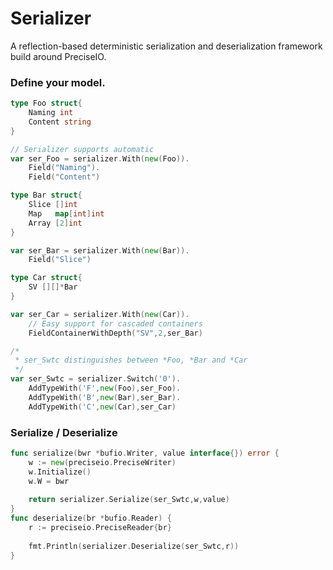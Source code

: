 # Serializer

A reflection-based deterministic serialization and deserialization framework build around PreciseIO.

### Define your model.

```go
type Foo struct{
	Naming int
	Content string
}

// Serializer supports automatic
var ser_Foo = serializer.With(new(Foo)).
	Field("Naming").
	Field("Content")

type Bar struct{
	Slice []int
	Map   map[int]int
	Array [2]int
}

var ser_Bar = serializer.With(new(Bar)).
	Field("Slice")

type Car struct{
	SV [][]*Bar
}

var ser_Car = serializer.With(new(Car)).
	// Easy support for cascaded containers
	FieldContainerWithDepth("SV",2,ser_Bar)

/*
 * ser_Swtc distinguishes between *Foo, *Bar and *Car
 */
var ser_Swtc = serializer.Switch('0').
	AddTypeWith('F',new(Foo),ser_Foo).
	AddTypeWith('B',new(Bar),ser_Bar).
	AddTypeWith('C',new(Car),ser_Car)

```

### Serialize / Deserialize

```go
func serialize(bwr *bufio.Writer, value interface{}) error {
	w := new(preciseio.PreciseWriter)
	w.Initialize()
	w.W = bwr
	
	return serializer.Serialize(ser_Swtc,w,value)
}
func deserialize(br *bufio.Reader) {
	r := preciseio.PreciseReader{br}
	
	fmt.Println(serializer.Deserialize(ser_Swtc,r))
}
```

